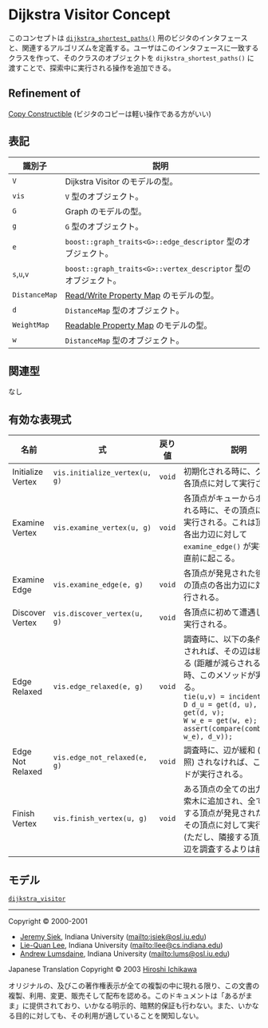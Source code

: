 # Dijkstra Visitor Concept
このコンセプトは [`dijkstra_shortest_paths()`](dijkstra_shortest_paths.md) 用のビジタのインタフェースと、関連するアルゴリズムを定義する。ユーザはこのインタフェースに一致するクラスを作って、そのクラスのオブジェクトを `dijkstra_shortest_paths()` に渡すことで、探索中に実行される操作を追加できる。


## Refinement of
[Copy Constructible](../utility/CopyConstructible.md) (ビジタのコピーは軽い操作である方がいい)


## 表記

| 識別子 | 説明 |
|--------|------|
| `V`           | Dijkstra Visitor のモデルの型。 |
| `vis`         | `V` 型のオブジェクト。 |
| `G`           | Graph のモデルの型。 |
| `g`           | `G` 型のオブジェクト。 |
| `e`           | `boost::graph_traits<G>::edge_descriptor` 型のオブジェクト。 |
| `s`,`u`,`v`   | `boost::graph_traits<G>::vertex_descriptor` 型のオブジェクト。 |
| `DistanceMap` | [Read/Write Property Map](../property_map/ReadWritePropertyMap.md) のモデルの型。 |
| `d`           | `DistanceMap` 型のオブジェクト。 |
| `WeightMap`   | [Readable Property Map](../property_map/ReadablePropertyMap.md) のモデルの型。 |
| `w`           | `DistanceMap` 型のオブジェクト。 |


## 関連型
なし


## 有効な表現式

| 名前 | 式 | 戻り値 | 説明 |
|------|----|--------|------|
| Initialize Vertex | `vis.initialize_vertex(u, g)` | `void` | 初期化される時に、グラフの各頂点に対して実行される。 |
| Examine Vertex    | `vis.examine_vertex(u, g)`    | `void` | 各頂点がキューからポップされる時に、その頂点に対して実行される。これは頂点 `u` の各出力辺に対して `examine_edge()` が実行される直前に起こる。 |
| Examine Edge      | `vis.examine_edge(e, g)`      | `void` | 各頂点が発見された後に、その頂点の各出力辺に対して実行される。 |
| Discover Vertex   | `vis.discover_vertex(u, g)`   | `void` | 各頂点に初めて遭遇した時に実行される。 |
| Edge Relaxed      | `vis.edge_relaxed(e, g)`      | `void` | 調査時に、以下の条件が満たされれば、その辺は緩和される (距離が減らされる) 。この時、このメソッドが実行される。<br/> `tie(u,v) = incident(e, g);`<br/> `D d_u = get(d, u), d_v = get(d, v);`<br/> `W w_e = get(w, e);`<br/> `assert(compare(combine(d_u, w_e), d_v));` |
| Edge Not Relaxed  | `vis.edge_not_relaxed(e, g)`  | `void` | 調査時に、辺が緩和 (上を参照) されなければ、このメソッドが実行される。 |
| Finish Vertex     | `vis.finish_vertex(u, g)`     | `void` | ある頂点の全ての出力辺が探索木に追加され、全ての隣接する頂点が発見された後に、その頂点に対して実行される (ただし、隣接する頂点の出力辺を調査するよりは前に) 。 |


## モデル
[`dijkstra_visitor`](dijkstra_visitor.md)


***
Copyright © 2000-2001

- [Jeremy Siek](http://www.boost.org/doc/libs/1_31_0/people/jeremy_siek.htm), Indiana University (<mailto:jsiek@osl.iu.edu>)
- [Lie-Quan Lee](http://www.boost.org/doc/libs/1_31_0/people/liequan_lee.htm), Indiana University (<mailto:llee@cs.indiana.edu>)
- [Andrew Lumsdaine](http://www.osl.iu.edu/~lums), Indiana University (<mailto:lums@osl.iu.edu>)

Japanese Translation Copyright © 2003 [Hiroshi Ichikawa](mailto:gimite@mx12.freecom.ne.jp)

オリジナルの、及びこの著作権表示が全ての複製の中に現れる限り、この文書の複製、利用、変更、販売そして配布を認める。このドキュメントは「あるがまま」に提供されており、いかなる明示的、暗黙的保証も行わない。また、いかなる目的に対しても、その利用が適していることを関知しない。

